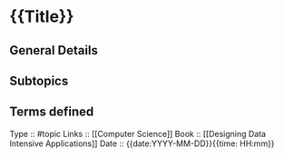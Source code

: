 # {{Title}}

## General Details

## Subtopics

## Terms defined


Type :: #topic
Links :: [[Computer Science]]
Book :: [[Designing Data Intensive Applications]]
Date ::  {{date:YYYY-MM-DD}}{{time: HH:mm}}